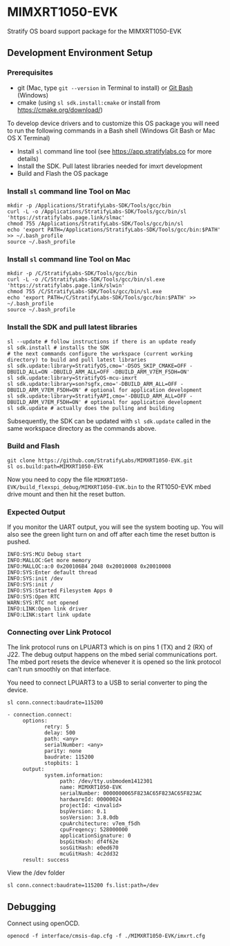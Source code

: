 # MIMXRT1050-EVK

Stratify OS board support package for the MIMXRT1050-EVK


## Development Environment Setup

### Prerequisites

- git (Mac, type `git --version` in Terminal to install) or [Git Bash](https://gitforwindows.org/) (Windows)
- cmake (using `sl sdk.install:cmake` or install from https://cmake.org/download/)

To develop device drivers and to customize this OS package you will need to
run the following commands in a Bash shell (Windows Git Bash or Mac OS X Terminal)

- Install `sl` command line tool (see https://app.stratifylabs.co for more details)
- Install the SDK. Pull latest libraries needed for imxrt development
- Build and Flash the OS package


### Install `sl` command line Tool on Mac

```
mkdir -p /Applications/StratifyLabs-SDK/Tools/gcc/bin
curl -L -o /Applications/StratifyLabs-SDK/Tools/gcc/bin/sl 'https://stratifylabs.page.link/slmac'
chmod 755 /Applications/StratifyLabs-SDK/Tools/gcc/bin/sl
echo 'export PATH=/Applications/StratifyLabs-SDK/Tools/gcc/bin:$PATH' >> ~/.bash_profile
source ~/.bash_profile
```

### Install `sl` command line Tool on Mac
```
mkdir -p /C/StratifyLabs-SDK/Tools/gcc/bin
curl -L -o /C/StratifyLabs-SDK/Tools/gcc/bin/sl.exe 'https://stratifylabs.page.link/slwin'
chmod 755 /C/StratifyLabs-SDK/Tools/gcc/bin/sl.exe
echo 'export PATH=/C/StratifyLabs-SDK/Tools/gcc/bin:$PATH' >> ~/.bash_profile
source ~/.bash_profile
```

### Install the SDK and pull latest libraries

```
sl --update # follow instructions if there is an update ready
sl sdk.install # installs the SDK
# the next commands configure the workspace (current working directory) to build and pull latest libraries
sl sdk.update:library=StratifyOS,cmo='-DSOS_SKIP_CMAKE=OFF -DBUILD_ALL=ON -DBUILD_ARM_ALL=OFF -DBUILD_ARM_V7EM_F5DH=ON'
sl sdk.update:library=StratifyOS-mcu-imxrt
sl sdk.update:library=son?sgfx,cmo='-DBUILD_ARM_ALL=OFF -DBUILD_ARM_V7EM_F5DH=ON' # optional for application development
sl sdk.update:library=StratifyAPI,cmo='-DBUILD_ARM_ALL=OFF -DBUILD_ARM_V7EM_F5DH=ON' # optional for application development
sl sdk.update # actually does the pulling and building
```

Subsequently, the SDK can be updated with `sl sdk.update` called in the same workspace directory as the commands above.

### Build and Flash

```
git clone https://github.com/StratifyLabs/MIMXRT1050-EVK.git
sl os.build:path=MIMXRT1050-EVK
```

Now you need to copy the file `MIMXRT1050-EVK/build_flexspi_debug/MIMXRT1050-EVK.bin`
to the RT1050-EVK mbed drive mount and then hit the reset button.

### Expected Output

If you monitor the UART output, you will see the system booting up. You will
also see the green light turn on and off after each time the reset button is pushed.

```
INFO:SYS:MCU Debug start
INFO:MALLOC:Get more memory
INFO:MALLOC:a:0 0x200106B4 2048 0x20010008 0x20010008
INFO:SYS:Enter default thread
INFO:SYS:init /dev
INFO:SYS:init /
INFO:SYS:Started Filesystem Apps 0
INFO:SYS:Open RTC
WARN:SYS:RTC not opened
INFO:LINK:Open link driver
INFO:LINK:start link update
```

### Connecting over Link Protocol

The link protocol runs on LPUART3 which is on pins 1 (TX) and 2 (RX) of J22. The debug output happens on the mbed serial communications port. The mbed port resets the device whenever it is opened so the link protocol can't run smoothly on that interface.

You need to connect LPUART3 to a USB to serial converter to ping the device.

```
sl conn.connect:baudrate=115200

- connection.connect:
	 options:
			retry: 5
			delay: 500
			path: <any>
			serialNumber: <any>
			parity: none
			baudrate: 115200
			stopbits: 1
	 output:
			system.information:
				 path: /dev/tty.usbmodem1412301
				 name: MIMXRT1050-EVK
				 serialNumber: 0000000065F823AC65F823AC65F823AC
				 hardwareId: 00000024
				 projectId: <invalid>
				 bspVersion: 0.1
				 sosVersion: 3.8.0db
				 cpuArchitecture: v7em_f5dh
				 cpuFreqency: 528000000
				 applicationSignature: 0
				 bspGitHash: df4f62e
				 sosGitHash: e0ed670
				 mcuGitHash: 4c2dd32
	 result: success

```

View the /dev folder

```
sl conn.connect:baudrate=115200 fs.list:path=/dev
```

## Debugging

Connect using openOCD.

```
openocd -f interface/cmsis-dap.cfg -f ./MIMXRT1050-EVK/imxrt.cfg
```
